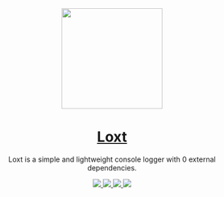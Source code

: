 <div align="center">
	<a href="https://loxt.angelnext.dev">
		<img
			src="https://user-images.githubusercontent.com/79442303/217072065-e533ebba-6ebb-4c1b-a784-ca5218a09187.png" height="200" 
			width="200"
		/>
		<h1 align="center">Loxt</h1>
	</a>
	<p align="center">Loxt is a simple and lightweight console logger with 0 external dependencies.</p>
	<a href="https://loxt.angelnext.dev">
		<img src="https://img.shields.io/npm/v/loxt?color=%232161b8&logo=gitbook&style=for-the-badge&label=Docs">
	</a>
	<a href="https://github.com/loxt-js/loxt">
		<img src="https://img.shields.io/npm/v/loxt?color=%232161b8&logo=github&style=for-the-badge&label=GitHub">
	</a>
	<a href="https://npmjs.com/package/loxt">
		<img src="https://img.shields.io/npm/v/loxt?color=%232161b8&logo=npm&style=for-the-badge">
	</a>
	<a href="https://discord.gg/fE4GNHsmcB">
		<img src="https://img.shields.io/discord/1002660982591586534?color=%09%235865F2&label=Discord&logo=discord&logoColor=%23FFF&style=for-the-badge">
	</a>
</div>